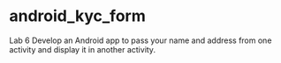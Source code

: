 # android_kyc_form

Lab 6 Develop an Android app to pass your name and address from one activity and display it in another activity.
